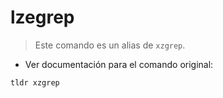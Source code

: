# lzegrep

> Este comando es un alias de `xzgrep`.

- Ver documentación para el comando original:

`tldr xzgrep`
